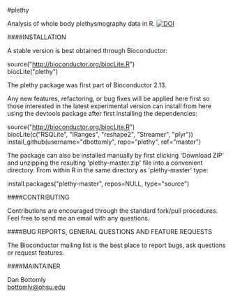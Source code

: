#plethy


Analysis of whole body plethysmography data in R. [![DOI](https://zenodo.org/badge/doi/10.5281/zenodo.12570.png)](http://dx.doi.org/10.5281/zenodo.12570)

####INSTALLATION

A stable version is best obtained through Bioconductor:

source("http://bioconductor.org/biocLite.R")  
biocLite("plethy")

The plethy package was first part of Bioconductor 2.13.

Any new features, refactoring, or bug fixes will be applied here first so those interested in the latest
experimental version can install from here using the devtools package after first installing the dependencies:

source("http://bioconductor.org/biocLite.R")  
biocLite(c("RSQLite", "IRanges", "reshape2", "Streamer", "plyr"))  
install_github(username="dbottomly", repo="plethy", ref="master")

The package can also be installed manually by first clicking 'Download ZIP' and unzipping the resulting 'plethy-master.zip'
file into a convenient directory.  From within R in the same directory as 'plethy-master' type:

install.packages("plethy-master", repos=NULL, type="source")

####CONTRIBUTING

Contributions are encouraged through the standard fork/pull procedures.  Feel free to send me an email with any 
questions.

####BUG REPORTS, GENERAL QUESTIONS AND FEATURE REQUESTS

The Bioconductor mailing list is the best place to report bugs, ask questions or request features.

####MAINTAINER

Dan Bottomly  
bottomly@ohsu.edu
